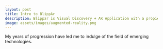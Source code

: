 ```yaml
---
layout: post
title: Intro to BlippAr 
description: Blippar is Visual Discovery + AR Application with a propietary platform
image: assets/images/augmented-reality.png
---
```


My years of progression have led me to indulge of the field of emerging technologies.
